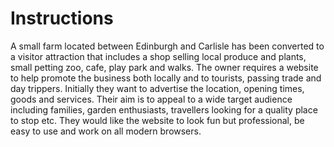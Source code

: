 # Instructions  
A small farm located between Edinburgh and Carlisle has been converted to a visitor attraction that includes a shop selling local produce and plants, small petting zoo, cafe, play park and walks. The owner requires a website to help promote the business both locally and to tourists, passing trade and day trippers. Initially they want to advertise the location, opening times, goods and services. Their aim is to appeal to a wide target audience including families, garden enthusiasts, travellers looking for a quality place to stop etc. They would like the website to look fun but professional, be easy to use and work on all modern browsers.
